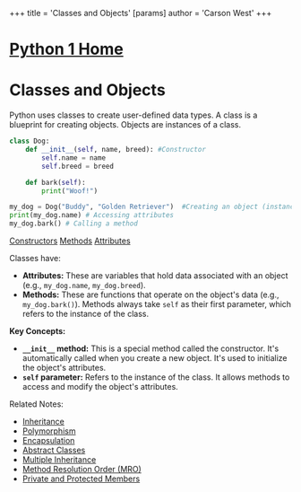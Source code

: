 +++
 title = 'Classes and Objects'
[params]
	author = 'Carson West'
+++
# [Python 1 Home](./../python-1-home/)
# Classes and Objects

Python uses classes to create user-defined data types.  A class is a blueprint for creating objects.  Objects are instances of a class.

```python
class Dog:
    def __init__(self, name, breed): #Constructor
        self.name = name
        self.breed = breed

    def bark(self):
        print("Woof!")

my_dog = Dog("Buddy", "Golden Retriever")  #Creating an object (instance of Dog class)
print(my_dog.name) # Accessing attributes
my_dog.bark() # Calling a method
```

[Constructors](./../constructors/)
[Methods](./../methods/)
[Attributes](./../attributes/)

Classes have:

* **Attributes:**  These are variables that hold data associated with an object (e.g., `my_dog.name`, `my_dog.breed`).
* **Methods:** These are functions that operate on the object's data (e.g., `my_dog.bark()`).  Methods always take `self` as their first parameter, which refers to the instance of the class.

**Key Concepts:**

* **`__init__` method:** This is a special method called the constructor. It's automatically called when you create a new object.  It's used to initialize the object's attributes.
* **`self` parameter:**  Refers to the instance of the class.  It allows methods to access and modify the object's attributes.


Related Notes:
* [Inheritance](./../inheritance/)
* [Polymorphism](./../polymorphism/)
* [Encapsulation](./../encapsulation/)
* [Abstract Classes](./../abstract-classes/)
* [Multiple Inheritance](./../multiple-inheritance/)
* [Method Resolution Order (MRO)](./../method-resolution-order-(mro)/)
* [Private and Protected Members](./../private-and-protected-members/)

